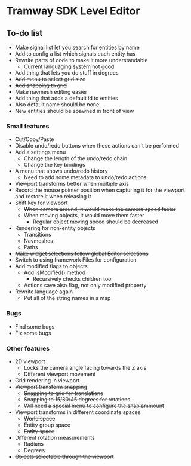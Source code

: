 # Tramway SDK Level Editor

## To-do list

- Make signal list let you search for entities by name
- Add to config a list which signals each entity has
- Rewrite parts of code to make it more understandable
	- Current languaging system not good
- Add thing that lets you do stuff in degrees
- ~~Add menu to select grid size~~
- ~~Add snapping to grid~~
- Make navmesh editing easier
- Add thing that adds a default id to entities
- Also default name should be none
- New entities should be spawned in front of view

### Small features
- Cut/Copy/Paste
- Disable undo/redo buttons when these actions can't be performed
- Add a settings menu
	- Change the length of the undo/redo chain
	- Change the key bindings
- A menu that shows undo/redo history
	- Need to add some metadata to undo/redo actions
- Viewport transforms better when multiple axis
- Record the mouse pointer position when capturing it for the viewport and restore it when releasing it
- Shift key for viewport
	- ~~When camera around, it would make the camera speed faster~~
	- When moving objects, it would move them faster
		- Regular object moving speed should be decreased
- Rendering for non-entity objects
	- Transitions
	- Navmeshes
	- Paths
- ~~Make widget selections follow global Editor selections~~
- Switch to using framework Files for configuration
- Add modified flags to objects
	- Add IsModified() method
		- Recursively checks children too
	- Actions save also flag, not only modified property
- Rewrite language again
	- Put all of the string names in a map


### Bugs
- Find some bugs
- Fix some bugs
	
### Other features
- 2D viewport
	- Locks the camera angle facing towards the Z axis
	- Different viewport movement
- Grid rendering in viewport
- ~~Viewport transform snapping~~
	- ~~Snapping to grid for translations~~
	- ~~Snapping to 15/30/45 degrees for rotations~~
	- ~~Will need a special menu to configure the snap ammount~~
- Viewport transforms in different coordinate spaces
	- ~~World space~~
	- Entity group space
	- ~~Entity space~~
- Different rotation measurements
	- Radians
	- Degrees
- ~~Objects selectable through the viewport~~
